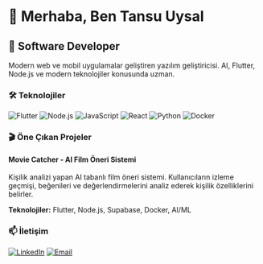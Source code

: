# 👋 Merhaba, Ben Tansu Uysal

## 🚀 Software Developer

Modern web ve mobil uygulamalar geliştiren yazılım geliştiricisi. AI, Flutter, Node.js ve modern teknolojiler konusunda uzman.

### 🛠️ Teknolojiler
![Flutter](https://img.shields.io/badge/Flutter-02569B?style=for-the-badge&logo=flutter&logoColor=white)
![Node.js](https://img.shields.io/badge/Node.js-43853D?style=for-the-badge&logo=node.js&logoColor=white)
![JavaScript](https://img.shields.io/badge/JavaScript-F7DF1E?style=for-the-badge&logo=javascript&logoColor=black)
![React](https://img.shields.io/badge/React-20232A?style=for-the-badge&logo=react&logoColor=61DAFB)
![Python](https://img.shields.io/badge/Python-3776AB?style=for-the-badge&logo=python&logoColor=white)
![Docker](https://img.shields.io/badge/Docker-2496ED?style=for-the-badge&logo=docker&logoColor=white)

### 🎬 Öne Çıkan Projeler

#### Movie Catcher - AI Film Öneri Sistemi
Kişilik analizi yapan AI tabanlı film öneri sistemi. Kullanıcıların izleme geçmişi, beğenileri ve değerlendirmelerini analiz ederek kişilik özelliklerini belirler.

**Teknolojiler:** Flutter, Node.js, Supabase, Docker, AI/ML

### 📫 İletişim
[![LinkedIn](https://img.shields.io/badge/LinkedIn-0077B5?style=for-the-badge&logo=linkedin&logoColor=white)](https://www.linkedin.com/in/tansu-uysal/)
[![Email](https://img.shields.io/badge/Gmail-D14836?style=for-the-badge&logo=gmail&logoColor=white)](mailto:t.2uysal@gmail.com)


